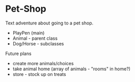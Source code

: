 # Pet-Shop
Text adventure about going to a pet shop.
- PlayPen (main)
- Animal - parent class
- Dog/Horse - subclasses

Future plans
- create more animals/choices
- take animal home (array of animals - "rooms" in home?)
- store - stock up on treats
